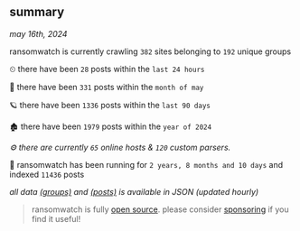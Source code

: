 
## summary
_may 16th, 2024_

ransomwatch is currently crawling `382` sites belonging to `192` unique groups

⏲ there have been `28` posts within the `last 24 hours`

🦈 there have been `331` posts within the `month of may`

🪐 there have been `1336` posts within the `last 90 days`

🏚 there have been `1979` posts within the `year of 2024`

_⚙️ there are currently `65` online hosts & `120` custom parsers._

🦕 ransomwatch has been running for `2 years, 8 months and 10 days` and indexed `11436` posts

_all data  [(groups)](http://ransomwhat.telemetry.ltd/groups) and [(posts)](http://ransomwhat.telemetry.ltd/posts) is available in JSON (updated hourly)_

> ransomwatch is fully [open source](https://github.com/joshhighet/ransomwatch#ransomwatch--). please consider [sponsoring](https://github.com/sponsors/joshhighet) if you find it useful!
